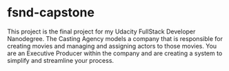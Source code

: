 # fsnd-capstone
 This project is the final project for my Udacity FullStack Developer Nanodegree. The Casting Agency models a company that is responsible for creating movies and managing and assigning actors to those movies. You are an Executive Producer within the company and are creating a system to simplify and streamline your process.
